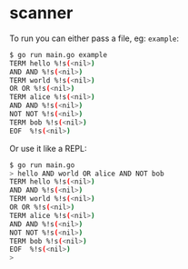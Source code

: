 # scanner

To run you can either pass a file, eg: `example`:

```bash
$ go run main.go example
TERM hello %!s(<nil>)
AND AND %!s(<nil>)
TERM world %!s(<nil>)
OR OR %!s(<nil>)
TERM alice %!s(<nil>)
AND AND %!s(<nil>)
NOT NOT %!s(<nil>)
TERM bob %!s(<nil>)
EOF  %!s(<nil>)
```

Or use it like a REPL:

```bash
$ go run main.go
> hello AND world OR alice AND NOT bob
TERM hello %!s(<nil>)
AND AND %!s(<nil>)
TERM world %!s(<nil>)
OR OR %!s(<nil>)
TERM alice %!s(<nil>)
AND AND %!s(<nil>)
NOT NOT %!s(<nil>)
TERM bob %!s(<nil>)
EOF  %!s(<nil>)
>
```
